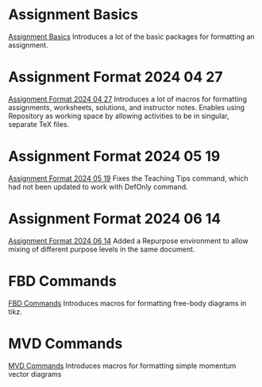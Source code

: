
# Assignment Basics
[Assignment Basics](./AssignmentBasics.tex)
Introduces a lot of the basic packages for formatting an assignment.
# Assignment Format 2024 04 27
[Assignment Format 2024 04 27](./Assignment20240427.tex)
Introduces a lot of macros for formatting assignments, worksheets, solutions, and instructor notes.
Enables using Repository as working space by allowing activities to be in singular, separate TeX files.
# Assignment Format 2024 05 19
[Assignment Format 2024 05 19](./Assignment20240519.tex)
Fixes the Teaching Tips command, which had not been updated to work with DefOnly command.
# Assignment Format 2024 06 14
[Assignment Format 2024 06 14](./Assignment20240614.tex)
Added a Repurpose environment to allow mixing of different purpose levels in the same document.
# FBD Commands
[FBD Commands](./FBDCommands.tex)
Introduces macros for formatting free-body diagrams in tikz.
# MVD Commands
[MVD Commands](./MVDCommands.tex)
Introduces macros for formatting simple momentum vector diagrams